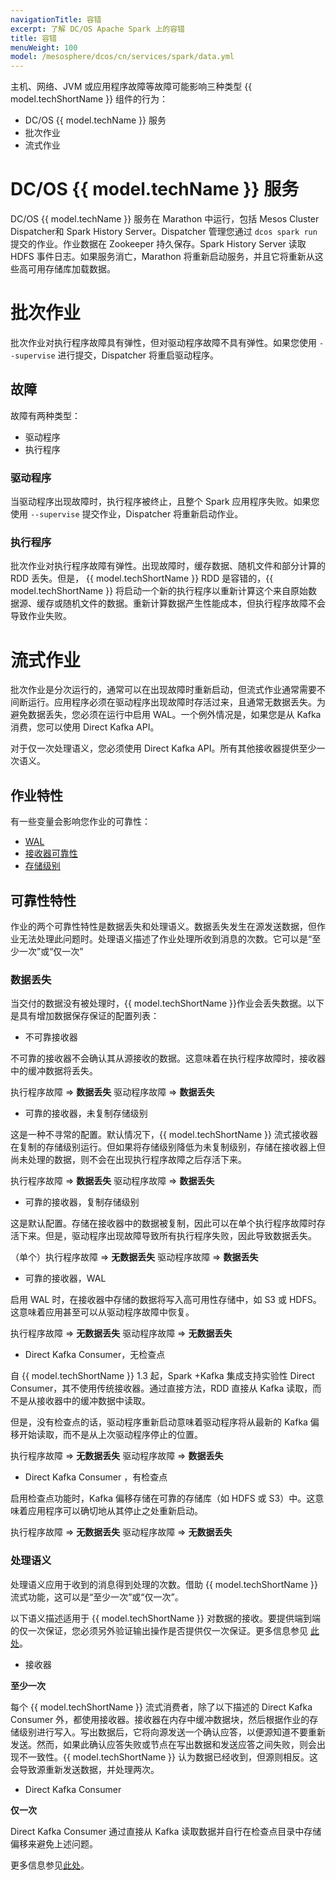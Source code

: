 ```yaml
---
navigationTitle: 容错
excerpt: 了解 DC/OS Apache Spark 上的容错
title: 容错
menuWeight: 100
model: /mesosphere/dcos/cn/services/spark/data.yml
---
```


主机、网络、JVM 或应用程序故障等故障可能影响三种类型 {{ model.techShortName }} 组件的行为：

- DC/OS {{ model.techName }} 服务
- 批次作业
- 流式作业

# DC/OS {{ model.techName }} 服务

DC/OS {{ model.techName }} 服务在 Marathon 中运行，包括 Mesos Cluster Dispatcher和 Spark History Server。Dispatcher 管理您通过 `dcos spark run` 提交的作业。作业数据在 Zookeeper 持久保存。Spark History Server 读取 HDFS 事件日志。如果服务消亡，Marathon 将重新启动服务，并且它将重新从这些高可用存储库加载数据。

# 批次作业

批次作业对执行程序故障具有弹性，但对驱动程序故障不具有弹性。如果您使用 `--supervise` 进行提交，Dispatcher 将重启驱动程序。

## 故障

故障有两种类型：

- 驱动程序
- 执行程序

### 驱动程序

当驱动程序出现故障时，执行程序被终止，且整个 Spark 应用程序失败。如果您使用 `--supervise` 提交作业，Dispatcher 将重新启动作业。

### 执行程序

批次作业对执行程序故障有弹性。出现故障时，缓存数据、随机文件和部分计算的 RDD 丢失。但是， {{ model.techShortName }} RDD 是容错的，{{ model.techShortName }} 将启动一个新的执行程序以重新计算这个来自原始数据源、缓存或随机文件的数据。重新计算数据产生性能成本，但执行程序故障不会导致作业失败。

# 流式作业

批次作业是分次运行的，通常可以在出现故障时重新启动，但流式作业通常需要不间断运行。应用程序必须在驱动程序出现故障时存活过来，且通常无数据丢失。为避免数据丢失，您必须在运行中启用 WAL。一个例外情况是，如果您是从 Kafka 消费，您可以使用 Direct Kafka API。

对于仅一次处理语义，您必须使用 Direct Kafka API。所有其他接收器提供至少一次语义。



## 作业特性

有一些变量会影响您作业的可靠性：

- [WAL][1]
- [接收器可靠性][2]
- [存储级别][3]

## 可靠性特性

作业的两个可靠性特性是数据丢失和处理语义。数据丢失发生在源发送数据，但作业无法处理此问题时。处理语义描述了作业处理所收到消息的次数。它可以是“至少一次”或“仅一次”

### 数据丢失

当交付的数据没有被处理时，{{ model.techShortName }}作业会丢失数据。以下是具有增加数据保存保证的配置列表：

- 不可靠接收器

不可靠的接收器不会确认其从源接收的数据。这意味着在执行程序故障时，接收器中的缓冲数据将丢失。

执行程序故障 => **数据丢失** 驱动程序故障 => **数据丢失**

- 可靠的接收器，未复制存储级别

这是一种不寻常的配置。默认情况下，{{ model.techShortName }} 流式接收器在复制的存储级别运行。但如果将存储级别降低为未复制级别，存储在接收器上但尚未处理的数据，则不会在出现执行程序故障之后存活下来。

 执行程序故障 => **数据丢失** 
 驱动程序故障 => **数据丢失**

- 可靠的接收器，复制存储级别

这是默认配置。存储在接收器中的数据被复制，因此可以在单个执行程序故障时存活下来。但是，驱动程序出现故障导致所有执行程序失败，因此导致数据丢失。

 （单个）执行程序故障 => **无数据丢失** 
 驱动程序故障 => **数据丢失**

- 可靠的接收器，WAL

启用 WAL 时，在接收器中存储的数据将写入高可用性存储中，如 S3 或 HDFS。这意味着应用甚至可以从驱动程序故障中恢复。

 执行程序故障 => **无数据丢失** 
 驱动程序故障 => **无数据丢失**

-  Direct Kafka Consumer，无检查点

自 {{ model.techShortName }} 1.3 起，Spark +Kafka 集成支持实验性 Direct Consumer，其不使用传统接收器。通过直接方法，RDD 直接从 Kafka 读取，而不是从接收器中的缓冲数据中读取。

但是，没有检查点的话，驱动程序重新启动意味着驱动程序将从最新的 Kafka 偏移开始读取，而不是从上次驱动程序停止的位置。

 执行程序故障 => **无数据丢失** 
 驱动程序故障 => **数据丢失**

-  Direct Kafka Consumer ，有检查点

启用检查点功能时，Kafka 偏移存储在可靠的存储库（如 HDFS 或 S3）中。这意味着应用程序可以确切地从其停止之处重新启动。

 执行程序故障 => **无数据丢失** 
 驱动程序故障 => **无数据丢失**

### 处理语义

处理语义应用于收到的消息得到处理的次数。借助 {{ model.techShortName }} 流式功能，这可以是“至少一次”或“仅一次”。

以下语义描述适用于 {{ model.techShortName }} 对数据的接收。要提供端到端的仅一次保证，您必须另外验证输出操作是否提供仅一次保证。更多信息参见 [此处][4]。

- 接收器

 **至少一次**

每个 {{ model.techShortName }} 流式消费者，除了以下描述的 Direct Kafka Consumer 外，都使用接收器。接收器在内存中缓冲数据块，然后根据作业的存储级别进行写入。写出数据后，它将向源发送一个确认应答，以便源知道不要重新发送。然而，如果此确认应答失败或节点在写出数据和发送应答之间失败，则会出现不一致性。{{ model.techShortName }} 认为数据已经收到，但源则相反。这会导致源重新发送数据，并处理两次。

- Direct Kafka Consumer

 **仅一次**

Direct Kafka Consumer 通过直接从 Kafka 读取数据并自行在检查点目录中存储偏移来避免上述问题。

 更多信息参见[此处][5]。


[1]: https://spark.apache.org/docs/1.6.0/streaming-programming-guide.html#requirements
[2]:https://spark.apache.org/docs/1.6.0/streaming-programming-guide.html#with-receiver-based-source
[3]:http://spark.apache.org/docs/latest/edit-guide.html#which-storage-level-to-choose
[4]:http://spark.apache.org/docs/latest/streaming-programming-guide.html#semantics-of-output-operation
[5]:https://databricks.com/blog/2015/03/30/improve-to-kafka-integration-of-spark-streaming.html
